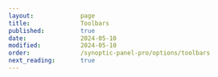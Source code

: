 ```yaml
---
layout:             page
title:              Toolbars
published:          true
date:               2024-05-10
modified:           2024-05-10
order:              /synoptic-panel-pro/options/toolbars
next_reading:       true
---
```

